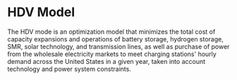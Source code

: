 # HDV Model

The HDV mode is an optimization model that minimizes the total cost of capacity expansions and operations of battery storage, hydrogen storage, SMR, solar technology, and transmission lines, as well as purchase of power from the wholesale electricity markets to meet charging stations' hourly demand across the United States in a given year, taken into account technology and power system constraints.